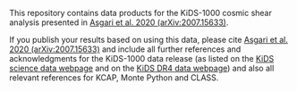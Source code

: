 This repository contains data products for the KiDS-1000 cosmic shear analysis presented in [Asgari et al. 2020 (arXiv:2007.15633)](https://ui.adsabs.harvard.edu/abs/2020arXiv200715633A).

If you publish your results based on using this data, please cite [Asgari et al. 2020 (arXiv:2007.15633)](https://ui.adsabs.harvard.edu/abs/2020arXiv200715633A) and include all further references and acknowledgments for the KiDS-1000 data release (as listed on the [KiDS science data webpage](http://kids.strw.leidenuniv.nl/sciencedata.php) and on the [KiDS DR4 data webpage](https://kids.strw.leidenuniv.nl/DR4/lensing.php)) and also all relevant references for KCAP, Monte Python and CLASS.

